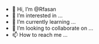 - 👋 Hi, I’m @Rfasan
- 👀 I’m interested in ...
- 🌱 I’m currently learning ...
- 💞️ I’m looking to collaborate on ...
- 📫 How to reach me ...

<!---
Rfasan/Rfasan is a ✨ special ✨ repository because its `README.md` (this file) appears on your GitHub profile.
You can click the Preview link to take a look at your changes.
--->
